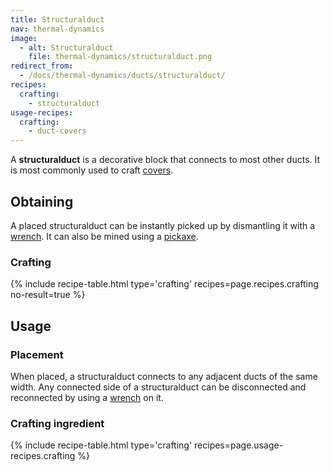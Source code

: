 ```yaml
---
title: Structuralduct
nav: thermal-dynamics
image:
  - alt: Structuralduct
    file: thermal-dynamics/structuralduct.png
redirect_from:
  - /docs/thermal-dynamics/ducts/structuralduct/
recipes:
  crafting:
    - structuralduct
usage-recipes:
  crafting:
    - duct-covers
---
```


A **structuralduct** is a decorative block that connects to most other ducts. It
is most commonly used to craft [covers](/docs/covers/).


Obtaining
---------

A placed structuralduct can be instantly picked up by dismantling it with a
[wrench](/docs/wrenches/). It can also be mined using a
[pickaxe](https://minecraft.gamepedia.com/Pickaxe).

### Crafting
{% include recipe-table.html type='crafting' recipes=page.recipes.crafting no-result=true %}


Usage
-----

### Placement
When placed, a structuralduct connects to any adjacent ducts of the same width.
Any connected side of a structuralduct can be disconnected and reconnected by
using a [wrench](/docs/wrenches/) on it.

### Crafting ingredient
{% include recipe-table.html type='crafting' recipes=page.usage-recipes.crafting %}
